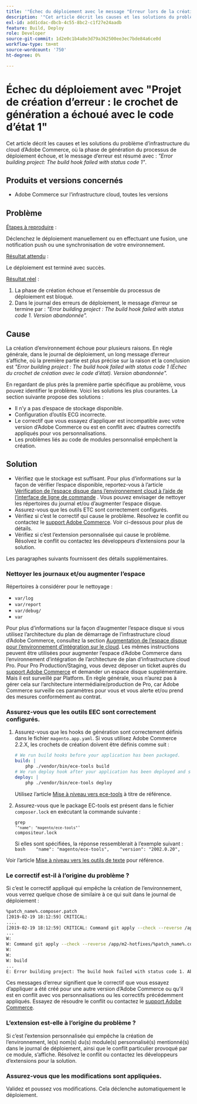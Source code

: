 ```yaml
---
title: '"Échec du déploiement avec le message "Erreur lors de la création du projet : le crochet de génération a échoué avec le code d’état 1""'
description: '"Cet article décrit les causes et les solutions du problème d’infrastructure du cloud d’Adobe Commerce, où la phase de génération du processus de déploiement échoue, et le message d’erreur est résumé par : *"Projet de création d’erreur : le crochet de génération a échoué avec le code d’état 1"*."'
exl-id: add1cdac-dbcb-4c55-8bc2-c1f27e24aadb
feature: Build, Deploy
role: Developer
source-git-commit: 1d2e0c1b4a8e3d79a362500ee3ec7bde84a6ce0d
workflow-type: tm+mt
source-wordcount: '750'
ht-degree: 0%

---
```


# Échec du déploiement avec &quot;Projet de création d’erreur : le crochet de génération a échoué avec le code d’état 1&quot;

Cet article décrit les causes et les solutions du problème d’infrastructure du cloud d’Adobe Commerce, où la phase de génération du processus de déploiement échoue, et le message d’erreur est résumé avec : *&quot;Error building project: The build hook failed with status code 1&quot;*.

## Produits et versions concernés

* Adobe Commerce sur l’infrastructure cloud, toutes les versions

## Problème

<u>Étapes à reproduire</u> :

Déclenchez le déploiement manuellement ou en effectuant une fusion, une notification push ou une synchronisation de votre environnement.

<u>Résultat attendu</u> :

Le déploiement est terminé avec succès.

<u>Résultat réel</u> :

1. La phase de création échoue et l’ensemble du processus de déploiement est bloqué.
1. Dans le journal des erreurs de déploiement, le message d’erreur se termine par : *&quot;Error building project : The build hook failed with status code 1. Version abandonnée&quot;.*

## Cause

La création d’environnement échoue pour plusieurs raisons. En règle générale, dans le journal de déploiement, un long message d’erreur s’affiche, où la première partie est plus précise sur la raison et la conclusion est *&quot;Error building project : The build hook failed with status code 1 (Échec du crochet de création avec le code d’état). Version abandonnée&quot;.*

En regardant de plus près la première partie spécifique au problème, vous pouvez identifier le problème. Voici les solutions les plus courantes. La section suivante propose des solutions :

* Il n’y a pas d’espace de stockage disponible.
* Configuration d’outils ECG incorrecte.
* Le correctif que vous essayez d’appliquer est incompatible avec votre version d’Adobe Commerce ou est en conflit avec d’autres correctifs appliqués pour vos personnalisations.
* Les problèmes liés au code de modules personnalisé empêchent la création.

## Solution

* Vérifiez que le stockage est suffisant. Pour plus d’informations sur la façon de vérifier l’espace disponible, reportez-vous à l’article [Vérification de l’espace disque dans l’environnement cloud à l’aide de l’interface de ligne de commande](/help/how-to/general/check-disk-space-on-cloud-environment-using-cli.md) . Vous pouvez envisager de nettoyer les répertoires du journal et/ou d’augmenter l’espace disque.
* Assurez-vous que les outils ETC sont correctement configurés.
* Vérifiez si c’est le correctif qui cause le problème. Résolvez le conflit ou contactez le [support Adobe Commerce](/help/help-center-guide/help-center/magento-help-center-user-guide.md#submit-ticket). Voir ci-dessous pour plus de détails.
* Vérifiez si c’est l’extension personnalisée qui cause le problème. Résolvez le conflit ou contactez les développeurs d’extensions pour la solution.

Les paragraphes suivants fournissent des détails supplémentaires.

### Nettoyer les journaux et/ou augmenter l’espace

Répertoires à considérer pour le nettoyage :

* `var/log`
* `var/report`
* `var/debug/`
* `var`

Pour plus d’informations sur la façon d’augmenter l’espace disque si vous utilisez l’architecture du plan de démarrage de l’infrastructure cloud d’Adobe Commerce, consultez la section [Augmentation de l’espace disque pour l’environnement d’intégration sur le cloud](/help/how-to/general/increase-disk-space-for-integration-environment-on-cloud.md). Les mêmes instructions peuvent être utilisées pour augmenter l’espace d’Adobe Commerce dans l’environnement d’intégration de l’architecture de plan d’infrastructure cloud Pro. Pour Pro Production/Staging, vous devez déposer un ticket auprès du [support Adobe Commerce](/help/help-center-guide/help-center/magento-help-center-user-guide.md#submit-ticket) et demander un espace disque supplémentaire. Mais il est surveillé par Platform. En règle générale, vous n’aurez pas à gérer cela sur l’architecture intermédiaire/production de Pro, car Adobe Commerce surveille ces paramètres pour vous et vous alerte et/ou prend des mesures conformément au contrat.

### Assurez-vous que les outils EEC sont correctement configurés.

1. Assurez-vous que les hooks de génération sont correctement définis dans le fichier `magento.app.yaml`. Si vous utilisez Adobe Commerce 2.2.X, les crochets de création doivent être définis comme suit :

   ```yaml
   # We run build hooks before your application has been packaged.
   build: |
       php ./vendor/bin/ece-tools build
   # We run deploy hook after your application has been deployed and started.
   deploy: |
       php ./vendor/bin/ece-tools deploy
   ```

   Utilisez l’article [Mise à niveau vers ece-tools](https://devdocs.magento.com/guides/v2.3/cloud/project/ece-tools-upgrade-project.html) à titre de référence.

1. Assurez-vous que le package EC-tools est présent dans le fichier `composer.lock` en exécutant la commande suivante :    <pre><code class="language-bash">grep &#39;<code class="language-yaml">&quot;name&quot;: &quot;magento/ece-tools&quot;</code>&#39; compositeur.lock</code></pre>    Si elles sont spécifiées, la réponse ressemblerait à l’exemple suivant :    ```bash    "name": "magento/ece-tools",    "version": "2002.0.20",    ```

Voir l’article [Mise à niveau vers les outils de texte](https://devdocs.magento.com/guides/v2.3/cloud/project/ece-tools-upgrade-project.html) pour référence.

### Le correctif est-il à l’origine du problème ?

Si c’est le correctif appliqué qui empêche la création de l’environnement, vous verrez quelque chose de similaire à ce qui suit dans le journal de déploiement :

```bash
%patch_name%.composer.patch
[2019-02-19 18:12:59] CRITICAL:
....
[2019-02-19 18:12:59] CRITICAL: Command git apply --check --reverse /app/m2-hotfixes/%patch_name%.composer.patch returned code 1
...
W:
W: Command git apply --check --reverse /app/m2-hotfixes/%patch_name%.composer.patch returned code 1
W:
W:
W: build
...
E: Error building project: The build hook failed with status code 1. Aborted build.
```

Ces messages d’erreur signifient que le correctif que vous essayez d’appliquer a été créé pour une autre version d’Adobe Commerce ou qu’il est en conflit avec vos personnalisations ou les correctifs précédemment appliqués. Essayez de résoudre le conflit ou contactez le [support Adobe Commerce](/help/help-center-guide/help-center/magento-help-center-user-guide.md#submit-ticket).

### L’extension est-elle à l’origine du problème ?

Si c’est l’extension personnalisée qui empêche la création de l’environnement, le(s) nom(s) du(s) module(s) personnalisé(s) mentionné(s) dans le journal de déploiement, ainsi que le conflit particulier provoqué par ce module, s’affiche. Résolvez le conflit ou contactez les développeurs d’extensions pour la solution.

### Assurez-vous que les modifications sont appliquées.

Validez et poussez vos modifications. Cela déclenche automatiquement le déploiement.
